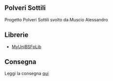 ## Polveri Sottili

Progetto Polveri Sottili svolto da Muscio Alessandro

## Librerie

- [MyUniBSFpLib](https://github.com/AlessandroMuscio/MyUniBSFpLib)

## Consegna

Leggi la consegna [qui](.github/PolveriSottili.pdf)
